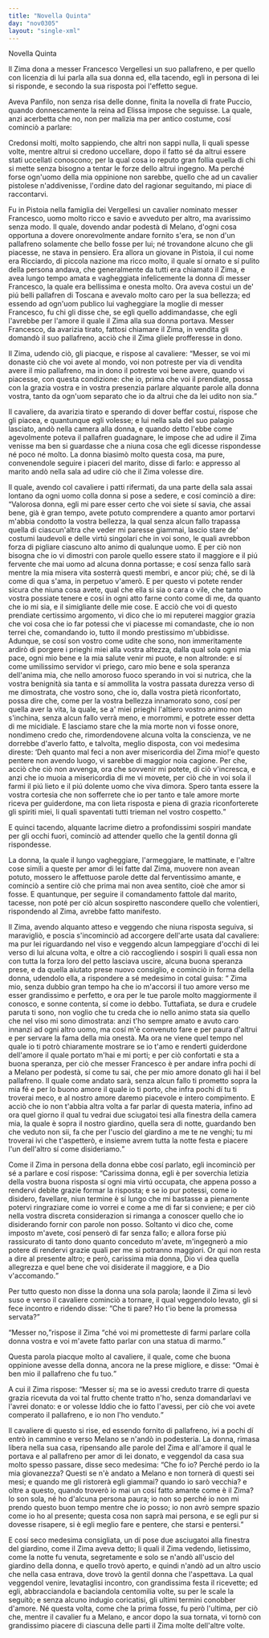 ```yaml
---
title: "Novella Quinta"
day: "nov0305"
layout: "single-xml"
---
```

<div id="nov0305" type="novella" who="elissa">
<head>Novella Quinta</head>
<argument>
<p>
<milestone id="p03050001"/>Il 
            <name persref="zima" type="person">Zima</name> dona a 
            <name persref="francesco" type="person">messer Francesco Vergellesi</name> un suo pallafreno, e per quello con licenzia di lui parla alla sua donna ed, ella tacendo, egli in persona di lei si risponde, e secondo la sua risposta poi l'effetto segue.</p>
</argument>
<div3 type="commentary" who="author">
<p>
<milestone id="p03050002"/>Aveva 
            <name persref="panfilo" type="person">Panfilo</name>, non senza risa delle donne, finita la novella di 
            <name persref="frapuccio" type="person">frate Puccio</name>, quando donnescamente la 
            <name persref="neifile" type="person">reina</name> ad 
            <name persref="elissa" type="person">Elissa</name> impose che seguisse. La quale, anzi acerbetta che no, non per malizia ma per antico costume, cosí cominciò a parlare:</p>
</div3>
<div3 type="commentary" who="elissa">
<p>
<milestone id="p03050003"/>Credonsi molti, molto sappiendo, che altri non sappi nulla, li quali spesse volte, mentre altrui si credono uccellare, dopo il fatto sé da altrui essere stati uccellati conoscono; per la qual cosa io reputo gran follia quella di chi si mette senza bisogno a tentar le forze dello altrui ingegno. Ma perché forse ogn'uomo della mia oppinione non sarebbe, quello che ad un cavalier pistolese n'addivenisse, l'ordine dato del ragionar seguitando, mi piace di raccontarvi.</p>
</div3>
<p>
<milestone id="p03050004"/>Fu in 
          <name placeref="pistoia" type="place">Pistoia</name> nella famiglia dei Vergellesi un cavalier nominato 
          <name persref="francesco" type="person">messer Francesco</name>, uomo molto ricco e savio e avveduto per altro, ma avarissimo senza modo. Il quale, dovendo andar podestà di 
          <name placeref="milano" type="place">Melano</name>, d'ogni cosa opportuna a dovere onorevolmente andare fornito s'era, se non d'un pallafreno solamente che bello fosse per lui; né trovandone alcuno che gli piacesse, ne stava in pensiero. 
          <milestone id="p03050005"/>Era allora un giovane in 
          <name placeref="pistoia" type="place">Pistoia</name>, il cui nome era 
          <name persref="zima" type="person">Ricciardo</name>, di piccola nazione ma ricco molto, il quale sí ornato e sí pulito della persona andava, che generalmente da tutti era chiamato il 
          <name persref="zima" type="person">Zima</name>, e avea lungo tempo amata e vagheggiata infelicemente la donna di 
          <name persref="francesco" type="person">messer Francesco</name>, la quale era bellissima e onesta molto. 
          <milestone id="p03050006"/>Ora aveva costui un de' piú belli pallafren di 
          <name placeref="toscana" type="place">Toscana</name> e avevalo molto caro per la sua bellezza; ed essendo ad ogn'uom publico lui vagheggiare la moglie di 
          <name persref="francesco" type="person">messer Francesco</name>, fu chi gli disse che, se egli quello addimandasse, che egli l'avrebbe per l'amore il quale il 
          <name persref="zima" type="person">Zima</name> alla sua donna portava. 
          <name persref="francesco" type="person">Messer Francesco</name>, da avarizia tirato, fattosi chiamare il 
          <name persref="zima" type="person">Zima</name>, in vendita gli domandò il suo pallafreno, acciò che il 
          <name persref="zima" type="person">Zima</name> gliele profferesse in dono.</p>
<p>
<milestone id="p03050007"/>Il 
          <name persref="zima" type="person">Zima</name>, udendo ciò, gli piacque, e rispose al cavaliere: 
          <q direct="unspecified" who="zima">Messer, se voi mi donaste ciò che voi avete al mondo, voi non potreste per via di vendita avere il mio pallafreno, ma in dono il potreste voi bene avere, quando vi piacesse, con questa condizione: che io, prima che voi il prendiate, possa con la grazia vostra e in vostra presenzia parlare alquante parole alla donna vostra, tanto da ogn'uom separato che io da altrui che da lei udito non sia.</q></p>
<p>
<milestone id="p03050008"/>Il cavaliere, da avarizia tirato e sperando di dover beffar costui, rispose che gli piacea, e quantunque egli volesse; e lui nella sala del suo palagio lasciato, andò nella camera alla donna, e quando detto l'ebbe come agevolmente poteva il pallafren guadagnare, le impose che ad udire il 
          <name persref="zima" type="person">Zima</name> venisse ma ben si guardasse che a niuna cosa che egli dicesse rispondesse né poco né molto. 
          <milestone id="p03050009"/>La donna biasimò molto questa cosa, ma pure, convenendole seguire i piaceri del marito, disse di farlo: e appresso al marito andò nella sala ad udire ciò che il 
          <name persref="zima" type="person">Zima</name> volesse dire.</p>
<p>
<milestone id="p03050010"/>Il quale, avendo col cavaliere i patti rifermati, da una parte della sala assai lontano da ogni uomo colla donna si pose a sedere, e cosí cominciò a dire: 
          <q direct="unspecified" who="zima">Valorosa donna, egli mi pare esser certo che voi siete sí savia, che assai bene, già è gran tempo, avete potuto comprendere a quanto amor portarvi m'abbia condotto la vostra bellezza, la qual senza alcun fallo trapassa quella di ciascun'altra che veder mi paresse giammai, lascio stare de' costumi laudevoli e delle virtú singolari che in voi sono, le quali avrebbon forza di pigliare ciascuno alto animo di qualunque uomo. 
          <milestone id="p03050011"/>E per ciò non bisogna che io vi dimostri con parole quello essere stato il maggiore e il piú fervente che mai uomo ad alcuna donna portasse; e cosí senza fallo sarà mentre la mia misera vita sosterrà questi membri, e ancor piú; ché, se di là come di qua s'ama, in perpetuo v'amerò. E per questo vi potete render sicura che niuna cosa avete, qual che ella si sia o cara o vile, che tanto vostra possiate tenere e cosí in ogni atto farne conto come di me, da quanto che io mi sia, e il simigliante delle mie cose. 
          <milestone id="p03050012"/>E acciò che voi di questo prendiate certissimo argomento, vi dico che io mi reputerei maggior grazia che voi cosa che io far potessi che vi piacesse mi comandaste, che io non terrei che, comandando io, tutto il mondo prestissimo m'ubbidisse. 
          <milestone id="p03050013"/>Adunque, se cosí son vostro come udite che sono, non immeritamente ardirò di porgere i prieghi miei alla vostra altezza, dalla qual sola ogni mia pace, ogni mio bene e la mia salute venir mi puote, e non altronde: e sí come umilissimo servidor vi priego, caro mio bene e sola speranza dell'anima mia, che nello amoroso fuoco sperando in voi si nutrica, che la vostra benignità sia tanta e sí ammollita la vostra passata durezza verso di me dimostrata, che vostro sono, che io, dalla vostra pietà riconfortato, possa dire che, come per la vostra bellezza innamorato sono, cosí per quella aver la vita, la quale, se a' miei prieghi l'altiero vostro animo non s'inchina, senza alcun fallo verrà meno, e morrommi, e potrete esser detta di me micidiale. 
          <milestone id="p03050014"/>E lasciamo stare che la mia morte non vi fosse onore, nondimeno credo che, rimordendovene alcuna volta la conscienza, ve ne dorrebbe d'averlo fatto, e talvolta, meglio disposta, con voi medesima direste: 
          <q direct="unspecified" type="othervoice" who="zima">Deh quanto mal feci a non aver misericordia del 
          <name persref="zima" type="person">Zima</name> mio!</q>e questo pentere non avendo luogo, vi sarebbe di maggior noia cagione. 
          <milestone id="p03050015"/>Per che, acciò che ciò non avvenga, ora che sovvenir mi potete, di ciò v'incresca, e anzi che io muoia a misericordia di me vi movete, per ciò che in voi sola il farmi il piú lieto e il piú dolente uomo che viva dimora. Spero tanta essere la vostra cortesia che non sofferrete che io per tanto e tale amore morte riceva per guiderdone, ma con lieta risposta e piena di grazia riconforterete gli spiriti miei, li quali spaventati tutti trieman nel vostro cospetto.</q></p>
<p>
<milestone id="p03050016"/>E quinci tacendo, alquante lacrime dietro a profondissimi sospiri mandate per gli occhi fuori, cominciò ad attender quello che la gentil donna gli rispondesse.</p>
<p>
<milestone id="p03050017"/>La 
          <name persref="donna-0305" type="person">donna</name>, la quale il lungo vagheggiare, l'armeggiare, le mattinate, e l'altre cose simili a queste per amor di lei fatte dal 
          <name persref="zima" type="person">Zima</name>, muovere non avean potuto, mossero le affettuose parole dette dal ferventissimo amante, e cominciò a sentire ciò che prima mai non avea sentito, cioè che amor si fosse. E quantunque, per seguire il comandamento fattole dal marito, tacesse, non poté per ciò alcun sospiretto nascondere quello che volentieri, rispondendo al 
          <name persref="zima" type="person">Zima</name>, avrebbe fatto manifesto.</p>
<p>
<milestone id="p03050018"/>Il 
          <name persref="zima" type="person">Zima</name>, avendo alquanto atteso e veggendo che niuna risposta seguiva, si maravigliò, e poscia s'incominciò ad accorgere dell'arte usata dal cavaliere: ma pur lei riguardando nel viso e veggendo alcun lampeggiare d'occhi di lei verso di lui alcuna volta, e oltre a ciò raccogliendo i sospiri li quali essa non con tutta la forza loro del petto lasciava uscire, alcuna buona speranza prese, e da quella aiutato prese nuovo consiglio, e cominciò in forma della donna, udendolo ella, a rispondere a sé medesimo in cotal guisa: 
          <milestone id="p03050019"/>
<q direct="unspecified" type="othervoice" who="zima">
<name persref="zima" type="person">Zima</name> mio, senza dubbio gran tempo ha che io m'accorsi il tuo amore verso me esser grandissimo e perfetto, e ora per le tue parole molto maggiormente il conosco, e sonne contenta, sí come io debbo. 
          <milestone id="p03050020"/>Tuttafiata, se dura e crudele paruta ti sono, non voglio che tu creda che io nello animo stata sia quello che nel viso mi sono dimostrata: anzi t'ho sempre amato e avuto caro innanzi ad ogni altro uomo, ma cosí m'è convenuto fare e per paura d'altrui e per servare la fama della mia onestà. 
          <milestone id="p03050021"/>Ma ora ne viene quel tempo nel quale io ti potrò chiaramente mostrare se io t'amo e renderti guiderdone dell'amore il quale portato m'hai e mi porti; e per ciò confortati e sta a buona speranza, per ciò che 
          <name persref="francesco" type="person">messer Francesco</name> è per andare infra pochi dí a 
          <name placeref="milano" type="place">Melano</name> per podestà, sí come tu sai, che per mio amore donato gli hai il bel pallafreno. Il quale come andato sarà, senza alcun fallo ti prometto sopra la mia fé e per lo buono amore il quale io ti porto, che infra pochi dí tu ti troverai meco, e al nostro amore daremo piacevole e intero compimento. 
          <milestone id="p03050022"/>E acciò che io non t'abbia altra volta a far parlar di questa materia, infino ad ora quel giorno il qual tu vedrai due sciugatoi tesi alla finestra della camera mia, la quale è sopra il nostro giardino, quella sera di notte, guardando ben che veduto non sii, fa che per l'uscio del giardino a me te ne venghi; tu mi troverai ivi che t'aspetterò, e insieme avrem tutta la notte festa e piacere l'un dell'altro sí come disideriamo.</q></p>
<p>
<milestone id="p03050023"/>Come il 
          <name persref="zima" type="person">Zima</name> in persona della donna ebbe cosí parlato, egli incominciò per sé a parlare e cosí rispose: 
          <q direct="unspecified" who="zima">Carissima donna, egli è per soverchia letizia della vostra buona risposta sí ogni mia virtú occupata, che appena posso a rendervi debite grazie formar la risposta; e se io pur potessi, come io disidero, favellare, niun termine è sí lungo che mi bastasse a pienamente potervi ringraziare come io vorrei e come a me di far si conviene; e per ciò nella vostra discreta considerazion si rimanga a conoscer quello che io disiderando fornir con parole non posso. 
          <milestone id="p03050024"/>Soltanto vi dico che, come imposto m'avete, cosí penserò di far senza fallo; e allora forse piú rassicurato di tanto dono quanto conceduto m'avete, m'ingegnerò a mio potere di rendervi grazie quali per me si potranno maggiori. Or qui non resta a dire al presente altro; e però, carissima mia donna, Dio vi dea quella allegrezza e quel bene che voi disiderate il maggiore, e a Dio v'accomando.</q></p>
<p>
<milestone id="p03050025"/>Per tutto questo non disse 
          <name persref="donna-0305" type="person">la donna</name> una sola parola; laonde il 
          <name persref="zima" type="person">Zima</name> si levò suso e verso il cavaliere cominciò a tornare, il qual veggendolo levato, gli si fece incontro e ridendo disse: 
          <q direct="unspecified" who="francesco">Che ti pare? Ho t'io bene la promessa servata?</q></p>
<p>
<milestone id="p03050026"/>
<q direct="unspecified" who="zima">Messer no,</q>rispose il 
          <name persref="zima" type="person">Zima</name>
<q direct="unspecified">ché voi mi prometteste di farmi parlare colla donna vostra e voi m'avete fatto parlar con una statua di marmo.</q></p>
<p>
<milestone id="p03050027"/>Questa parola piacque molto al cavaliere, il quale, come che buona oppinione avesse della donna, ancora ne la prese migliore, e disse: 
          <q direct="unspecified" who="francesco">Omai è ben mio il pallafreno che fu tuo.</q></p>
<p>
<milestone id="p03050028"/>A cui il 
          <name persref="zima" type="person">Zima</name> rispose: 
          <q direct="unspecified" who="zima">Messer sí; ma se io avessi creduto trarre di questa grazia ricevuta da voi tal frutto chente tratto n'ho, senza domandarlavi ve l'avrei donato: e or volesse Iddio che io fatto l'avessi, per ciò che voi avete comperato il pallafreno, e io non l'ho venduto.</q></p>
<p>
<milestone id="p03050029"/>Il cavaliere di questo si rise, ed essendo fornito di pallafreno, ivi a pochi dí entrò in cammino e verso 
          <name placeref="milano" type="place">Melano</name> se n'andò in podesteria. La donna, rimasa libera nella sua casa, ripensando alle parole del 
          <name persref="zima" type="person">Zima</name> e all'amore il qual le portava e al pallafreno per amor di lei donato, e veggendol da casa sua molto spesso passare, disse seco medesima: 
          <milestone id="p03050030"/>
<q direct="unspecified" type="internalmonologue" who="donna-0305">Che fo io? Perché perdo io la mia giovanezza? Questi se n'è andato a Melano e non tornerà di questi sei mesi; e quando me gli ristorerà egli giammai? quando io sarò vecchia? e oltre a questo, quando troverò io mai un cosí fatto amante come è il 
          <name persref="zima" type="person">Zima</name>? Io son sola, né ho d'alcuna persona paura; io non so perché io non mi prendo questo buon tempo mentre che io posso; io non avrò sempre spazio come io ho al presente; questa cosa non saprà mai persona, e se egli pur si dovesse risapere, si è egli meglio fare e pentere, che starsi e pentersi.</q></p>
<p>
<milestone id="p03050031"/>E cosí seco medesima consigliata, un dí pose due asciugatoi alla finestra del giardino, come il 
          <name persref="zima" type="person">Zima</name> aveva detto; li quali il 
          <name persref="zima" type="person">Zima</name> vedendo, lietissimo, come la notte fu venuta, segretamente e solo se n'andò all'uscio del giardino della donna, e quello trovò aperto, e quindi n'andò ad un altro uscio che nella casa entrava, dove trovò la gentil donna che l'aspettava. 
          <milestone id="p03050032"/>La qual veggendol venire, levataglisi incontro, con grandissima festa il ricevette; ed egli, abbracciandola e baciandola centomilia volte, su per le scale la seguitò; e senza alcuno indugio coricatisi, gli ultimi termini conobber d'amore. 
          <milestone id="p03050033"/>Né questa volta, come che la prima fosse, fu però l'ultima, per ciò che, mentre il cavalier fu a 
          <name placeref="milano" type="place">Melano</name>, e ancor dopo la sua tornata, vi tornò con grandissimo piacere di ciascuna delle parti il 
          <name persref="zima" type="person">Zima</name> molte dell'altre volte.</p>
</div>